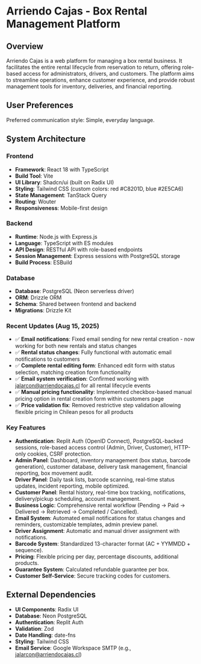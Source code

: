 # Arriendo Cajas - Box Rental Management Platform

## Overview
Arriendo Cajas is a web platform for managing a box rental business. It facilitates the entire rental lifecycle from reservation to return, offering role-based access for administrators, drivers, and customers. The platform aims to streamline operations, enhance customer experience, and provide robust management tools for inventory, deliveries, and financial reporting.

## User Preferences
Preferred communication style: Simple, everyday language.

## System Architecture

### Frontend
- **Framework**: React 18 with TypeScript
- **Build Tool**: Vite
- **UI Library**: Shadcn/ui (built on Radix UI)
- **Styling**: Tailwind CSS (custom colors: red #C8201D, blue #2E5CA6)
- **State Management**: TanStack Query
- **Routing**: Wouter
- **Responsiveness**: Mobile-first design

### Backend
- **Runtime**: Node.js with Express.js
- **Language**: TypeScript with ES modules
- **API Design**: RESTful API with role-based endpoints
- **Session Management**: Express sessions with PostgreSQL storage
- **Build Process**: ESBuild

### Database
- **Database**: PostgreSQL (Neon serverless driver)
- **ORM**: Drizzle ORM
- **Schema**: Shared between frontend and backend
- **Migrations**: Drizzle Kit

### Recent Updates (Aug 15, 2025)
- ✅ **Email notifications**: Fixed email sending for new rental creation - now working for both new rentals and status changes
- ✅ **Rental status changes**: Fully functional with automatic email notifications to customers
- ✅ **Complete rental editing form**: Enhanced edit form with status selection, matching creation form functionality
- ✅ **Email system verification**: Confirmed working with jalarcon@arriendocajas.cl for all rental lifecycle events
- ✅ **Manual pricing functionality**: Implemented checkbox-based manual pricing option in rental creation form within customers page
- ✅ **Price validation fix**: Removed restrictive step validation allowing flexible pricing in Chilean pesos for all products

### Key Features
- **Authentication**: Replit Auth (OpenID Connect), PostgreSQL-backed sessions, role-based access control (Admin, Driver, Customer), HTTP-only cookies, CSRF protection.
- **Admin Panel**: Dashboard, inventory management (box status, barcode generation), customer database, delivery task management, financial reporting, box movement audit.
- **Driver Panel**: Daily task lists, barcode scanning, real-time status updates, incident reporting, mobile optimized.
- **Customer Panel**: Rental history, real-time box tracking, notifications, delivery/pickup scheduling, account management.
- **Business Logic**: Comprehensive rental workflow (Pending → Paid → Delivered → Retrieved → Completed / Cancelled).
- **Email System**: Automated email notifications for status changes and reminders, customizable templates, admin preview panel.
- **Driver Assignment**: Automatic and manual driver assignment with notifications.
- **Barcode System**: Standardized 13-character format (AC + YYMMDD + sequence).
- **Pricing**: Flexible pricing per day, percentage discounts, additional products.
- **Guarantee System**: Calculated refundable guarantee per box.
- **Customer Self-Service**: Secure tracking codes for customers.

## External Dependencies

- **UI Components**: Radix UI
- **Database**: Neon PostgreSQL
- **Authentication**: Replit Auth
- **Validation**: Zod
- **Date Handling**: date-fns
- **Styling**: Tailwind CSS
- **Email Service**: Google Workspace SMTP (e.g., jalarcon@arriendocajas.cl)